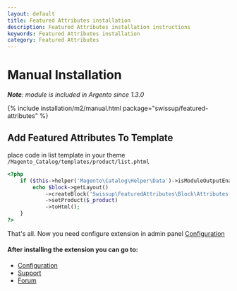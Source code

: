 ```yaml
---
layout: default
title: Featured Attributes installation
description: Featured Attributes installation instructions
keywords: Featured Attributes installation
category: Featured Attributes
---
```


# Manual Installation

_**Note**: module is included in Argento since 1.3.0_

{% include installation/m2/manual.html package="swissup/featured-attributes" %}

## Add Featured Attributes To Template

place code in list template in your theme `/Magento_Catalog/templates/product/list.phtml`

```php
<?php
    if ($this->helper('Magento\Catalog\Helper\Data')->isModuleOutputEnabled('Swissup_FeaturedAttributes')) {
        echo $block->getLayout()
            ->createBlock('Swissup\FeaturedAttributes\Block\Attributes')
            ->setProduct($_product)
            ->toHtml();
    }
?>
```

That's all. Now you need configure extension in admin panel [Configuration][configuration]

#### After installing the extension you can go to:

* [Configuration][configuration]
* [Support](https://swissuplabs.com/contacts/)
* [Forum](https://swissuplabs.com/magento-forum/)

[configuration]: /m2/extensions/featured-attributes/configuration/
